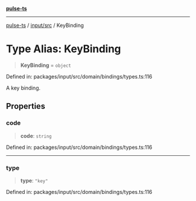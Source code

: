 [**pulse-ts**](../../../README.md)

***

[pulse-ts](../../../README.md) / [input/src](../README.md) / KeyBinding

# Type Alias: KeyBinding

> **KeyBinding** = `object`

Defined in: packages/input/src/domain/bindings/types.ts:116

A key binding.

## Properties

### code

> **code**: `string`

Defined in: packages/input/src/domain/bindings/types.ts:116

***

### type

> **type**: `"key"`

Defined in: packages/input/src/domain/bindings/types.ts:116
